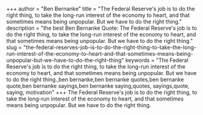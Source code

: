 +++
author = "Ben Bernanke"
title = "The Federal Reserve's job is to do the right thing, to take the long-run interest of the economy to heart, and that sometimes means being unpopular. But we have to do the right thing."
description = "the best Ben Bernanke Quote: The Federal Reserve's job is to do the right thing, to take the long-run interest of the economy to heart, and that sometimes means being unpopular. But we have to do the right thing."
slug = "the-federal-reserves-job-is-to-do-the-right-thing-to-take-the-long-run-interest-of-the-economy-to-heart-and-that-sometimes-means-being-unpopular-but-we-have-to-do-the-right-thing"
keywords = "The Federal Reserve's job is to do the right thing, to take the long-run interest of the economy to heart, and that sometimes means being unpopular. But we have to do the right thing.,ben bernanke,ben bernanke quotes,ben bernanke quote,ben bernanke sayings,ben bernanke saying,quotes, sayings,quote, saying, motivation"
+++
The Federal Reserve's job is to do the right thing, to take the long-run interest of the economy to heart, and that sometimes means being unpopular. But we have to do the right thing.
